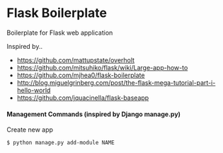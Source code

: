 # Flask Boilerplate

Boilerplate for Flask web application 

Inspired by..

* https://github.com/mattupstate/overholt
* https://github.com/mitsuhiko/flask/wiki/Large-app-how-to
* https://github.com/mjhea0/flask-boilerplate
* http://blog.miguelgrinberg.com/post/the-flask-mega-tutorial-part-i-hello-world
* https://github.com/jquacinella/flask-baseapp

#### Management Commands (inspired by Django manage.py)

Create new app

    $ python manage.py add-module NAME

